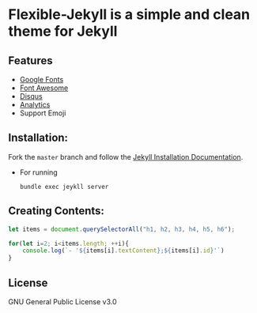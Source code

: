# Flexible-Jekyll is a simple and clean theme for Jekyll

## Features

- [Google Fonts](https://fonts.google.com/)
- [Font Awesome](http://fontawesome.io/)
- [Disqus](https://disqus.com/)
- [Analytics](https://analytics.google.com/analytics/web/)
- Support Emoji

## Installation:

Fork the ``master`` branch and follow the [Jekyll Installation Documentation](https://jekyllrb.com/docs/installation/).

- For running
  
  ```shell
  bundle exec jeykll server
  ```

## Creating Contents:

```javascript
let items = document.querySelectorAll("h1, h2, h3, h4, h5, h6");

for(let i=2; i<items.length; ++i){
    console.log(`- '${items[i].textContent};${items[i].id}'`)
}
```

## License

GNU General Public License v3.0
